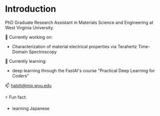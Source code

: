 # Introduction

PhD Graduate Research Assistant in Materials Science and Engineering at West Virginia University.

🔭 Currently working on:
  - Characterization of material electrical properties via Terahertz Time-Domain Spectroscopy

🌱 Currently learning:
  - deep learning through the FastAI's course "Practical Deep Learning for Coders"

📫 haloh@mix.wvu.edu 

⚡ Fun fact:
  - learning Japanese

<!--
**hhlohwv/hhlohwv** is a ✨ _special_ ✨ repository because its `README.md` (this file) appears on your GitHub profile.

Here are some ideas to get you started:

- 🔭 I’m currently working on ...
- 🌱 I’m currently learning ...
- 👯 I’m looking to collaborate on ...
- 🤔 I’m looking for help with ...
- 💬 Ask me about ...
- 📫 How to reach me: ...
- 😄 Pronouns: ...
- ⚡ Fun fact: ...
-->
